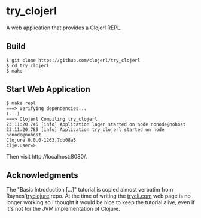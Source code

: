 try_clojerl
=====

A web application that provides a Clojerl REPL.

Build
-----

    $ git clone https://github.com/clojerl/try_clojerl
    $ cd try_clojerl
    $ make

Start Web Application
---------------------

    $ make repl
    ===> Verifying dependencies...
    (...)
    ===> Clojerl Compiling try_clojerl
    23:11:20.745 [info] Application lager started on node nonode@nohost
    23:11:20.789 [info] Application try_clojerl started on node nonode@nohost
    Clojure 0.0.0-1263.7db08a5
    clje.user=>

Then visit http://localhost:8080/.

Acknowledgments
---------------

The "Basic Introduction [...]" tutorial is copied almost verbatim from Raynes'[tryclojure](https://github.com/Raynes/tryclojure/tree/master/resources/public/tutorial) repo. At the time of writing the [tryclj.com](http://tryclj.com/) web page is no longer working so I thought it would be nice to keep the tutorial alive, even if it's not for the JVM implementation of Clojure.
